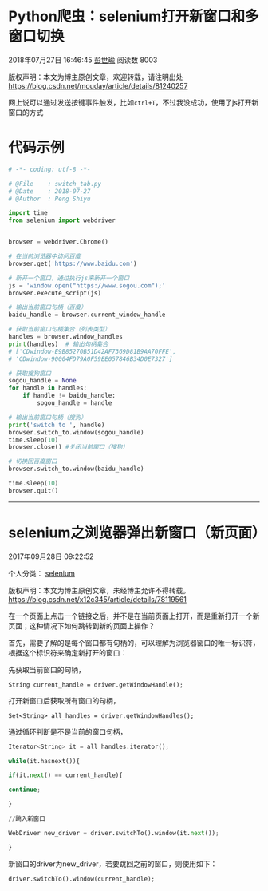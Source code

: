 # Python爬虫：selenium打开新窗口和多窗口切换

2018年07月27日 16:46:45 [彭世瑜](https://me.csdn.net/mouday) 阅读数 8003



 版权声明：本文为博主原创文章，欢迎转载，请注明出处 https://blog.csdn.net/mouday/article/details/81240257

网上说可以通过发送按键事件触发，比如`ctrl+T`，不过我没成功，使用了js打开新窗口的方式

# 代码示例

```python
# -*- coding: utf-8 -*-

# @File    : switch_tab.py
# @Date    : 2018-07-27
# @Author  : Peng Shiyu

import time
from selenium import webdriver


browser = webdriver.Chrome()

# 在当前浏览器中访问百度
browser.get('https://www.baidu.com')

# 新开一个窗口，通过执行js来新开一个窗口
js = 'window.open("https://www.sogou.com");'
browser.execute_script(js)

# 输出当前窗口句柄（百度）
baidu_handle = browser.current_window_handle

# 获取当前窗口句柄集合（列表类型）
handles = browser.window_handles
print(handles)  # 输出句柄集合
# ['CDwindow-E9B85270B51D42AF7369D81B9AA70FFE',
# 'CDwindow-90004FD79A0F59EE057846B34D0E7327']

# 获取搜狗窗口
sogou_handle = None
for handle in handles:
    if handle != baidu_handle:
        sogou_handle = handle

# 输出当前窗口句柄（搜狗）
print('switch to ', handle)
browser.switch_to.window(sogou_handle)
time.sleep(10)
browser.close() #关闭当前窗口（搜狗）

# 切换回百度窗口
browser.switch_to.window(baidu_handle)

time.sleep(10)
browser.quit()
```



---------------

# selenium之浏览器弹出新窗口（新页面）

2017年09月28日 09:22:52   

个人分类： [selenium](https://blog.csdn.net/x12c345/article/category/6746882)



 版权声明：本文为博主原创文章，未经博主允许不得转载。 https://blog.csdn.net/x12c345/article/details/78119561

在一个页面上点击一个链接之后，并不是在当前页面上打开，而是重新打开一个新页面；这种情况下如何跳转到新的页面上操作？

首先，需要了解的是每个窗口都有句柄的，可以理解为浏览器窗口的唯一标识符，根据这个标识符来确定新打开的窗口：

先获取当前窗口的句柄，

`String current_handle = driver.getWindowHandle();`

打开新窗口后获取所有窗口的句柄，

`Set<String> all_handles = driver.getWindowHandles();`

通过循环判断是不是当前的窗口句柄，

```python
Iterator<String> it = all_handles.iterator();

while(it.hasnext()){

if(it.next() == current_handle){

continue;

}

//跳入新窗口

WebDriver new_driver = driver.switchTo().window(it.next());

}
```



新窗口的driver为new_driver，若要跳回之前的窗口，则使用如下：

`driver.switchTo().window(current_handle);`